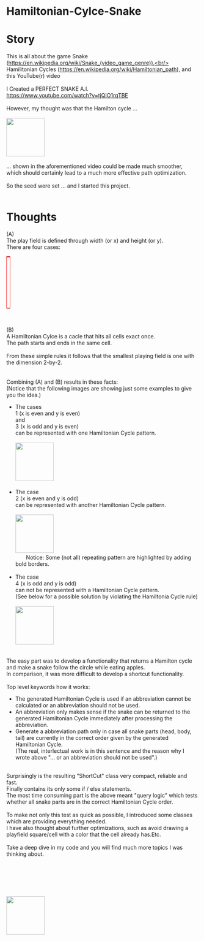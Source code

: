 # Hamiltonian-Cylce-Snake

# Story
This is all about the game Snake (https://en.wikipedia.org/wiki/Snake_(video_game_genre)),<br/>
Hamilitonian Cycles (https://en.wikipedia.org/wiki/Hamiltonian_path), and this YouTube(r) video<br/>
<br/>
I Created a PERFECT SNAKE A.I.<br/>
https://www.youtube.com/watch?v=tjQIO1rqTBE<br/>
<br/>
However, my thought was that the Hamilton cycle ... <br/>
<br/>
<img src="https://live.staticflickr.com/65535/50508327758_f8a6e273ee_k.jpg" style="width: 100px; height: 100px;"><br/>
<br/>
... shown in the aforementioned video could be made much smoother, which should certainly lead to a much more effective path optimization.<br/>
<br/>
So the seed were set ... and I started this project.<br/>
<br/>

# Thoughts
(A)<br/>
The play field is defined through width (or x) and height (or y).<br/>
There are four cases:<br/>

<table style="width:10px; border: 1px red solid;">
  <tr>
    <th>case</th>
    <th>x</th>
    <th>y</th> 
  </tr>
  <tr>
    <td>1</td>
    <td>even</td>
    <td>even</td>
  </tr>
  <tr>
    <td>2</td>
    <td>even</td>
    <td>odd</td>
  </tr>
  <tr>
    <td>3</td>
    <td>odd</td>
    <td>even</td>
  </tr>
  <tr>
  	<td>4</td>
    <td>odd</td>
    <td>odd</td>
   </tr>
</table>
<br/>

(B)<br/>
A Hamiltonian Cylce is a cacle that hits all cells exact once.<br/>
The path starts and ends in the same cell.<br/>
<br/>
From these simple rules it follows that the smallest playing field is one with the dimension 2-by-2.<br/>
<br/>
<br/>
Combining (A) and (B) results in these facts:<br/>
(Notice that the following images are showing just some examples to give you the idea.)<br/>
<ul>
  <li>
    The cases<br/>
    1 (x is even and y is even)<br/>
    and<br/>
    3 (x is odd and y is even)<br/>
    can be represented with one Hamiltonian Cycle pattern.<br/>
    <br/>
    <img src="https://live.staticflickr.com/65535/50516580278_b87d37b579_c.jpg" style="width: 100px; height: 100px;"><br/>
    <br/>
  </li>
  <li>
    The case<br/>
    2 (x is even and y is odd)<br/>
    can be represented with another Hamiltonian Cycle pattern.<br/>
    <br/>
    <img src="https://live.staticflickr.com/65535/50533997831_fb870bd208_w.jpg" style="width: 100px; height: 100px;"><br/>
    &nbsp;&nbsp;&nbsp;&nbsp;&nbsp;&nbsp;&nbsp;Notice: Some (not all) repeating pattern are highlighted by adding bold borders.<br/>
    <br/>
  </li>
  <li>
    The case<br/>
    4 (x is odd and y is odd)<br/>
    can not be represented with a Hamiltonian Cycle pattern.<br/>
    (See below for a possible solution by violating the Hamiltonia Cycle rule)<br/>
    <br/>
    <img src="https://live.staticflickr.com/65535/50517537862_ff6ba5b660_n.jpg" style="width: 100px; height: 100px;"><br/>
    <br/>
  </li>
</ul>
The easy part was to develop a functionality that returns a Hamilton cycle and make a snake follow the circle while eating apples.<br/>
In comparison, it was more difficult to develop a shortcut functionality.<br/>
<br/>
Top level keywords how it works:<br/>

<ul>
  <li>
    The generated Hamiltonian Cycle is used if an abbreviation cannot be calculated or an abbreviation should not be used.
  </li>
  <li>
    An abbreviation only makes sense if the snake can be returned to the generated Hamiltonian Cycle immediately after processing the abbreviation.
  </li>
  <li>
    Generate a abbreviation path only in case all snake parts (head, body, tail) are currently in the correct order given by the generated Hamiltonian Cycle.<br/>
    (The real, interlectual work is in this sentence and the reason why I wrote above "... or an abbreviation should not be used".)
  </li>
</ul>
<br/>
Surprisingly is the resulting "ShortCut" class very compact, reliable and fast.<br/>
Finally contains its only some if / else statements.<br/>
The most time consuming part is the above meant "query logic" which tests whether all snake parts are in the correct Hamiltonian Cycle order.<br/>
<br/>
To make not only this test as quick as possible, I introduced some classes which are providing everything needed.<br/>
I have also thought about further optimizations, such as avoid drawing a playfield square/cell with a color that the cell already has.Etc.<br/>
<br/>
Take a deep dive in my code and you will find much more topics I was thinking about.<br/>
<br/>
<br/>
<br/>
<br/>
<br/>
<br/>
<img src="https://live.staticflickr.com/65535/50535010932_180537d2eb_w.jpg" style="width: 100px; height: 100px;"><br/>
<br/>
<br/>
<br/>

